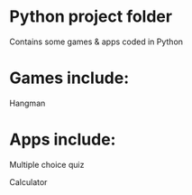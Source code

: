 # Python project folder 

Contains some games & apps coded in Python

# Games include:

Hangman  

# Apps include: 

Multiple choice quiz 

Calculator
